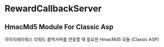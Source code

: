 # RewardCallbackServer

## HmacMd5 Module For Classic Asp
아이지에이웍스 리워드 콜백서버를 연동할 때 필요한 HmacMd5 모듈 (Classic ASP)
